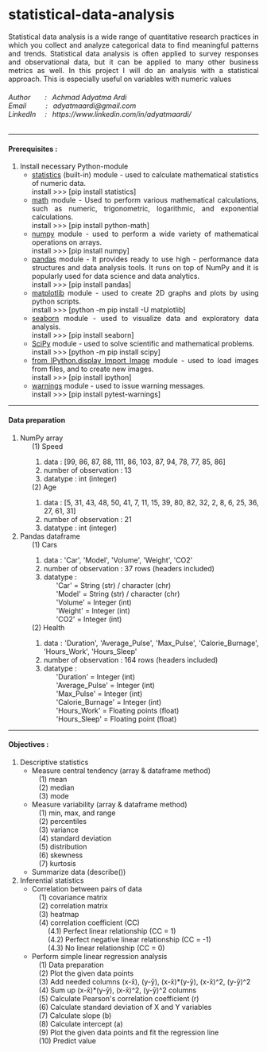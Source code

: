 # statistical-data-analysis
<p align="justify">
Statistical data analysis is a wide range of quantitative research practices in which you collect and analyze categorical data to find meaningful patterns and trends. Statistical data analysis is often applied to survey responses and observational data, but it can be applied to many other business metrics as well. In this project I will do an analysis with a statistical approach. This is especially useful on variables with numeric values 
</p>

<h6>
Author&ensp;&ensp;&ensp;&nbsp; : &ensp;Achmad Adyatma Ardi <br>
Email&ensp;&ensp;&ensp;&ensp;&ensp;&nbsp;: &ensp;adyatmaardi@gmail.com <br>
LinkedIn&ensp;&ensp; :&ensp; https://www.linkedin.com/in/adyatmaardi/ <br>
</h6>
<hr>
<div align="justify">
<h4>Prerequisites :</h4>
<ol>
  <li> Install necessary Python-module 
        <ul>
          <li><a href ="https://pypi.org/project/statistics/" target="_blank">statistics</a> (built-in) module - used to calculate mathematical statistics of numeric data. <br>install >>> [pip install statistics]</li>
          <li><a href ="https://pypi.org/project/python-math/">math</a> module - Used to perform various mathematical calculations, such as numeric, trigonometric, logarithmic, and exponential calculations. <br>install >>> [pip install python-math]</li>
          <li><a href ="https://numpy.org/install/">numpy</a> module - used to perform a wide variety of mathematical operations on arrays. <br>install >>> [pip install numpy]</li>
          <li><a href ="https://pandas.pydata.org/docs/getting_started/install.html">pandas</a> module - It provides ready to use high - performance data structures and data analysis tools. It runs on top of NumPy and it is popularly used for data science and data analytics. <br>install >>> [pip install pandas]</li>
          <li><a href ="https://matplotlib.org/stable/users/installing/index.html">matplotlib</a> module - used to create 2D graphs and plots by using python scripts. <br>install >>> [python -m pip install -U matplotlib]</li>
          <li><a href ="https://pypi.org/project/seaborn/">seaborn</a> module - used to visualize data and exploratory data analysis. <br>install >>> [pip install seaborn]</li> 
          <li><a href ="https://scipy.org/install/">SciPy</a> module - used to solve scientific and mathematical problems. <br>install >>> [python -m pip install scipy]</li>        
          <li><a href ="https://ipython.org/install.html">from IPython.display Import Image</a> module - used to load images from files, and to create new images. <br>install >>> [pip install ipython]</li>
          <li><a href ="https://pypi.org/project/pytest-warnings/">warnings</a> module - used to issue warning messages. <br>install >>> [pip install pytest-warnings]</li>
        </ul>
  </li>
</ol>
</div>
<hr>
<div align="justify">
<h4>Data preparation</h4>
  <ol>
    <li>NumPy array
        <ul>(1) Speed
            <ol>
              <li>data : [99, 86, 87, 88, 111, 86, 103, 87, 94, 78, 77, 85, 86] </li>
              <li>number of observation : 13</li>
              <li>datatype : int (integer)</li>
            </ol>
        </ul>
        <ul>(2) Age
            <ol>
              <li>data : [5, 31, 43, 48, 50, 41, 7, 11, 15, 39, 80, 82, 32, 2, 8, 6, 25, 36, 27, 61, 31] </li>
              <li>number of observation : 21</li>
              <li>datatype : int (integer)</li>
            </ol>
        </ul>
    </li>
    <li>Pandas dataframe
        <ul>(1) Cars
            <ol>
              <li>data : 'Car', 'Model', 'Volume', 'Weight', 'CO2'</li>
              <li>number of observation : 37 rows (headers included)</li>
              <li>datatype : <br>
              &ensp;&ensp;&ensp; 'Car' = String (str) / character (chr)<br>
              &ensp;&ensp;&ensp; 'Model' = String (str) / character (chr)<br>
              &ensp;&ensp;&ensp; 'Volume' = Integer (int)<br>
              &ensp;&ensp;&ensp; 'Weight' = Integer (int)<br>
              &ensp;&ensp;&ensp; 'CO2' = Integer (int)<br>
              </li>
            </ol>
        </ul>
        <ul>(2) Health
            <ol>
              <li>data : 'Duration', 'Average_Pulse', 'Max_Pulse', 'Calorie_Burnage', 'Hours_Work', 'Hours_Sleep'</li>
              <li>number of observation : 164 rows (headers included)</li>
              <li>datatype : <br>
              &ensp;&ensp;&ensp; 'Duration' = Integer (int)<br>
              &ensp;&ensp;&ensp; 'Average_Pulse' = Integer (int)<br>
              &ensp;&ensp;&ensp; 'Max_Pulse' = Integer (int)<br>
              &ensp;&ensp;&ensp; 'Calorie_Burnage' = Integer (int)<br>
              &ensp;&ensp;&ensp; 'Hours_Work' = Floating points (float)<br>
              &ensp;&ensp;&ensp; 'Hours_Sleep' = Floating point (float)<br>
              </li>
            </ol>
        </ul>
    </li>
  </ol>
</div>
<hr>
<div align="justify">
<h4>Objectives :</h4>
<ol>
  <li>Descriptive statistics
      <ul>
        <li>Measure central tendency (array & dataframe method)<br>
        &ensp;&ensp;(1) mean <br>
        &ensp;&ensp;(2) median <br>
        &ensp;&ensp;(3) mode <br>
        </li>
        <li>Measure variability (array & dataframe method)<br>
        &ensp;&ensp;(1) min, max, and range <br>
        &ensp;&ensp;(2) percentiles <br>
        &ensp;&ensp;(3) variance <br>
        &ensp;&ensp;(4) standard deviation <br>
        &ensp;&ensp;(5) distribution <br>
        &ensp;&ensp;(6) skewness <br>
        &ensp;&ensp;(7) kurtosis <br>
        </li>
        <li>Summarize data (describe())</li>
      </ul>
  </li>
  <li>Inferential statistics
      <ul>
        <li>Correlation between pairs of data<br>
        &ensp;&ensp;(1) covariance matrix<br>
        &ensp;&ensp;(2) correlation matrix <br>
        &ensp;&ensp;(3) heatmap<br>
        &ensp;&ensp;(4) correlation coefficient (CC)<br>
        &ensp;&ensp;&ensp;&ensp; (4.1) Perfect linear relationship (CC = 1)<br>
        &ensp;&ensp;&ensp;&ensp; (4.2) Perfect negative linear relationship (CC = -1)<br>
        &ensp;&ensp;&ensp;&ensp; (4.3) No linear relationship (CC = 0)<br>
        </li>
        <li>Perform simple linear regression analysis<br>
        &ensp;&ensp;(1) Data preparation<br>
        &ensp;&ensp;(2) Plot the given data points<br>
        &ensp;&ensp;(3) Add needed columns (x-x̄), (y-ȳ), (x-x̄)*(y-ȳ), (x-x̄)^2, (y-ȳ)^2<br>
        &ensp;&ensp;(4) Sum up (x-x̄)*(y-ȳ), (x-x̄)^2, (y-ȳ)^2 columns<br>
        &ensp;&ensp;(5) Calculate Pearson's correlation coefficient (r)<br>
        &ensp;&ensp;(6) Calculate standard deviation of X and Y variables<br>
        &ensp;&ensp;(7) Calculate slope (b)<br>
        &ensp;&ensp;(8) Calculate intercept (a)<br>
        &ensp;&ensp;(9) Plot the given data points and fit the regression line<br>
        &ensp;&ensp;(10) Predict value<br>
        </li>
      </ul>
  </li>
</ol>
</div>
